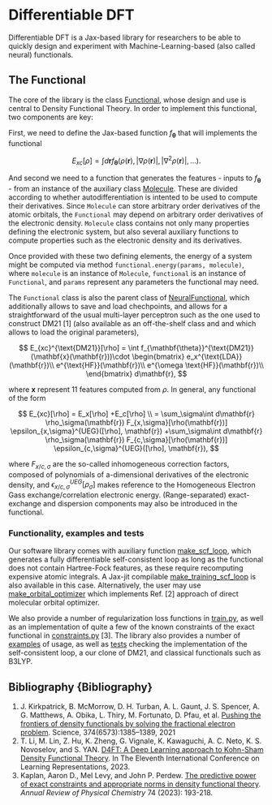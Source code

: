 # Differentiable DFT

Differentiable DFT is a Jax-based library for researchers to be able to quickly design and experiment with Machine-Learning-based (also called neural) functionals.

## The Functional

The core of the library is the class [Functional](https://github.com/XanaduAI/DiffDFT/blob/main/functional.py#L25), whose design and use is central to Density Functional Theory. In order to implement this functional, two components are key: 

First, we need to define the Jax-based function $f_{\mathbf{\theta}}$ that will implements the functional

$$
E_{xc}[\rho] = \int d{\mathbf{r}} f_{\mathbf{\theta}}(\rho(\mathbf{r}), |\nabla \rho(\mathbf{r})|, |\nabla^2 \rho(\mathbf{r})|, \ldots).
$$

And second we need to a function that generates the features - inputs to $f_{\mathbf{\theta}}$ - from an instance of the auxiliary class [Molecule](https://github.com/XanaduAI/DiffDFT/blob/main/molecule.py#L61). These are divided according to whether autodifferentiation is intented to be used to compute their derivatives. Since `Molecule` can store arbitrary order derivatives of the atomic orbitals, the `Functional` may depend on arbitrary order derivatives of the electronic density. `Molecule` class contains not only many properties defining the electronic system, but also several auxiliary functions to compute properties such as the electronic density and its derivatives.

Once provided with these two defining elements, the energy of a system might be computed via method `functional.energy(params, molecule)`, where `molecule` is an instance of `Molecule`, `functional` is an instance of `Functional`, and `params` represent any parameters the functional may need.

The `Functional` class is also the parent class of [NeuralFunctional](https://github.com/XanaduAI/DiffDFT/blob/main/functional.py#L181), which additionally allows to save and load chechpoints, and allows for a straightforward of the usual multi-layer perceptron such as the one used to construct DM21 [1] (also available as an off-the-shelf class and and which allows to load the original parameters),

$$
E_{xc}^{\text{DM21}}[\rho] = \int  f_{\mathbf{\theta}}^{\text{DM21}}(\mathbf{x}(\mathbf{r}))\cdot
    \begin{bmatrix}
    e_x^{\text{LDA}}(\mathbf{r})\\
    e^{\text{HF}}(\mathbf{r})\\
    e^{\omega \text{HF}}(\mathbf{r})\\
    \end{bmatrix}
    d\mathbf{r},
$$

where $\mathbf{x}$ represent 11 features computed from $\rho$. In general, any functional of the form

$$
E_{xc}[\rho] = E_x[\rho] +E_c[\rho] \\
    = \sum_\sigma\int d\mathbf{r} \rho_\sigma(\mathbf{r}) F_{x,\sigma}[\rho(\mathbf{r})]  \epsilon_{x,\sigma}^{UEG}([\rho], \mathbf{r})
    +\sum_\sigma\int d\mathbf{r} \rho_\sigma(\mathbf{r}) F_{c,\sigma}[\rho(\mathbf{r})]  \epsilon_{c,\sigma}^{UEG}([\rho], \mathbf{r}),
$$

where $F_{x/c, \sigma}$ are the so-called inhomogeneous correction factors, composed of polynomials of a-dimensional derivatives of the electronic density, and $\epsilon_{x/c,\sigma}^{UEG}[\rho_\sigma]$ makes reference to the Homogeneous Electron Gass exchange/correlation electronic energy. (Range-separated) exact-exchange and dispersion components may also be introduced in the functional.

### Functionality, examples and tests

Our software library comes with auxiliary function [make_scf_loop](https://github.com/XanaduAI/DiffDFT/blob/main/evaluate.py#L26), which generates a fully differentiable self-consistent loop as long as the functional does not contain Hartree-Fock features, as these require recomputing expensive atomic integrals. A Jax-jit compilable [make_training_scf_loop](https://github.com/XanaduAI/DiffDFT/blob/main/train.py#L288) is also available in this case.   Alternatively, the user may use [make_orbital_optimizer](https://github.com/XanaduAI/DiffDFT/blob/main/evaluate.py#L195) which implements Ref. [2] approach of direct molecular orbital optimizer.

We also provide a number of regularization loss functions in [train.py](https://github.com/XanaduAI/DiffDFT/blob/main/train.py#L184), as well as an implementation of quite a few of the known constraints of the exact functional in [constraints.py](https://github.com/XanaduAI/DiffDFT/blob/main/constraints.py) [3]. The library also provides a number of [examples](https://github.com/XanaduAI/DiffDFT/tree/main/examples) of usage, as well as [tests](https://github.com/XanaduAI/DiffDFT/tree/main/tests) checking the implementation of the self-consistent loop, a our clone of DM21, and classical functionals such as B3LYP.

## Bibliography {Bibliography}

1. J. Kirkpatrick, B. McMorrow, D. H. Turban, A. L. Gaunt, J. S. Spencer, A. G. Matthews, A. Obika,
   L. Thiry, M. Fortunato, D. Pfau, et al. [Pushing the frontiers of density functionals by solving the fractional electron problem](https://www.science.org/doi/abs/10.1126/science.abj6511). Science, 374(6573):1385–1389, 2021
2. T. Li, M. Lin, Z. Hu, K. Zheng, G. Vignale, K. Kawaguchi, A. C. Neto, K. S. Novoselov, and S. YAN. [D4FT: A Deep Learning approach to Kohn-Sham Density Functional Theory](https://openreview.net/forum?id=aBWnqqsuot7). In The Eleventh International Conference on Learning Representations, 2023.
3. Kaplan, Aaron D., Mel Levy, and John P. Perdew. [The predictive power of exact constraints and appropriate norms in density functional theory](https://doi.org/10.1146/annurev-physchem-062422-013259). *Annual Review of Physical Chemistry* 74 (2023): 193-218.
